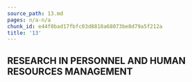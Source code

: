 ```yaml
---
source_path: 13.md
pages: n/a-n/a
chunk_id: e44f0bad17fbfc03d8818a68073be8d79a5f212a
title: '13'
---
```

## RESEARCH IN PERSONNEL AND HUMAN RESOURCES MANAGEMENT
